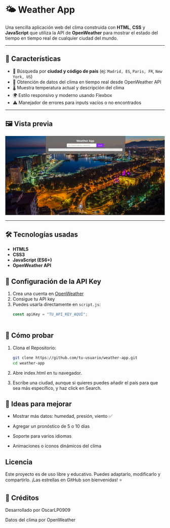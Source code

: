 # 🌤️ Weather App

Una sencilla aplicación web del clima construida con **HTML**, **CSS** y **JavaScript** que utiliza la API de **OpenWeather** para mostrar el estado del tiempo en tiempo real de cualquier ciudad del mundo.

---

## 🚀 Características

- 🔎 Búsqueda por **ciudad y código de país** (ej: `Madrid, ES`, `Paris, FR`, `New York, US`)
- 📡 Obtención de datos del clima en tiempo real desde OpenWeather API
- 🌡️ Muestra temperatura actual y descripción del clima
- 🌍 Estilo responsivo y moderno usando Flexbox
- ⚠️ Manejador de errores para inputs vacíos o no encontrados

---

## 🖼️ Vista previa

![alt text](image-1.png)

---

## 🛠️ Tecnologías usadas

- **HTML5**
- **CSS3**
- **JavaScript (ES6+)**
- **OpenWeather API**


## 🔑 Configuración de la API Key

1. Crea una cuenta en [OpenWeather](https://openweathermap.org/api)
2. Consigue tu API key
3. Puedes usarla directamente en `script.js`:
   ```js
   const apiKey = "TU_API_KEY_AQUÍ";



## 🧪 Cómo probar

1. Clona el Repositorio:

    ```bash
    git clone https://github.com/tu-usuario/weather-app.git
    cd weather-app
    ```
2. Abre index.html en tu navegador.

3. Escribe una ciudad, aunque si quieres puedes añadir el país para que sea más específico, y haz click en Search.


## 📌 Ideas para mejorar

- Mostrar más datos: humedad, presión, viento  ✅​

- Agregar un pronóstico de 5 o 10 días

- Soporte para varios idiomas

- Animaciones o íconos dinámicos del clima


## Licencia

Este proyecto es de uso libre y educativo.
Puedes adaptarlo, modificarlo y compartirlo. ¡Las estrellas en GitHub son bienvenidas! ⭐

## 🙌 Créditos

Desarrollado por OscarLP0909

Datos del clima por OpenWeather

